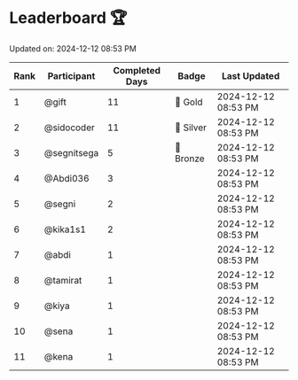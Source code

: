 # Leaderboard 🏆

Updated on: 2024-12-12 08:53 PM

| Rank | Participant       | Completed Days | Badge      | Last Updated         |
|------|-------------------|----------------|------------|----------------------|
| 1    | @gift             | 11             | 🏅 Gold     | 2024-12-12 08:53 PM |
| 2    | @sidocoder        | 11             | 🥈 Silver   | 2024-12-12 08:53 PM |
| 3    | @segnitsega       | 5              | 🥉 Bronze   | 2024-12-12 08:53 PM |
| 4    | @Abdi036          | 3              |            | 2024-12-12 08:53 PM |
| 5    | @segni            | 2              |            | 2024-12-12 08:53 PM |
| 6    | @kika1s1          | 2              |            | 2024-12-12 08:53 PM |
| 7    | @abdi             | 1              |            | 2024-12-12 08:53 PM |
| 8    | @tamirat          | 1              |            | 2024-12-12 08:53 PM |
| 9    | @kiya             | 1              |            | 2024-12-12 08:53 PM |
| 10   | @sena             | 1              |            | 2024-12-12 08:53 PM |
| 11   | @kena             | 1              |            | 2024-12-12 08:53 PM |
